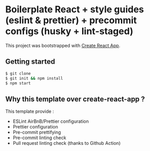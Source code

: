 # Boilerplate React + style guides (eslint & prettier) + precommit configs (husky + lint-staged)

This project was bootstrapped with [Create React App](https://github.com/facebook/create-react-app).

## Getting started

```bash
$ git clone 
$ git init && npm install
$ npm start
```

## Why this template over create-react-app ?

This template provide :

- ESLint AirBnB/Prettier configuration
- Prettier configuration
- Pre-commit prettifying
- Pre-commit linting check
- Pull request linting check (thanks to Github Action)
